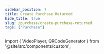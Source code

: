 ```yaml
---
sidebar_position: 7
title: Create Purchase Returned
hide_title: true
slug: /purchase/create-purchase-returned
tags: ["Purchase"]
---
```


import { VideoPlayer, QRCodeGenerator } from '@site/src/components/custom';
 
<QRCodeGenerator url="https://www.youtube.com/embed/nkUm4MALWUg?autoplay=1" />

<VideoPlayer 
  videoId="nkUm4MALWUg" 
    title="Purchase Returned"
/>
    
      